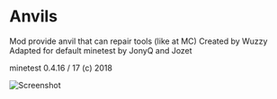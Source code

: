 # Anvils


Mod provide anvil that can repair tools (like at MC)
Created by Wuzzy
Adapted for default minetest by JonyQ and Jozet

minetest 0.4.16 / 17
(c) 2018

![Screenshot](https://image.ibb.co/iwWmid/ezgif_3_d6689edae4_min.gif)
